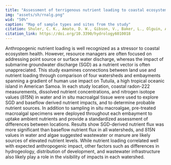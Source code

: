 ```yaml
---
title: "Assessment of terrigenous nutrient loading to coastal ecosystems along a human land-use gradient"
img: "assets/sh/rnalg.png"
wid: "50%"
caption: "Map of sample types and sites from the study"
citation: Shuler, C. K., Amato, D. W., Gibson, V., Baker, L., Olguin, A. N., Dulai, H., ... & Alegado, R. A. (2019). Assessment of terrigenous nutrient loading to coastal ecosystems along a human land-use gradient, Tutuila, American Samoa. Hydrology, 6(1), 18.
citation_link: https://doi.org/10.3390/hydrology6010018
---
```


Anthropogenic nutrient loading is well recognized as a stressor to coastal ecosystem health. However, resource managers are often focused on addressing point source or surface water discharge, whereas the impact of submarine groundwater discharge (SGD) as a nutrient vector is often unappreciated. This study examines connections between land use and nutrient loading through comparison of four watersheds and embayments spanning a gradient of human use impact on Tutuila, a high tropical oceanic island in American Samoa. In each study location, coastal radon-222 measurements, dissolved nutrient concentrations, and nitrogen isotope values (δ15N) in water and in situ macroalgal tissue were used to explore SGD and baseflow derived nutrient impacts, and to determine probable nutrient sources. In addition to sampling in situ macroalgae, pre-treated macroalgal specimens were deployed throughout each embayment to uptake ambient nutrients and provide a standardized assessment of differences between locations. Results show SGD-derived nutrient flux was more significant than baseflow nutrient flux in all watersheds, and δ15N values in water and algae suggested wastewater or manure are likely sources of elevated nutrient levels. While nutrient loading correlated well with expected anthropogenic impact, other factors such as differences in hydrogeology, distribution of development, and wastewater infrastructure also likely play a role in the visibility of impacts in each watershed.
